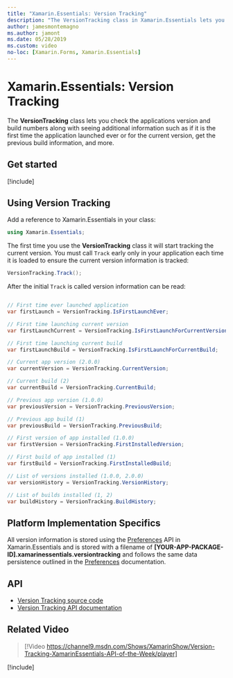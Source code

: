 ```yaml
---
title: "Xamarin.Essentials: Version Tracking"
description: "The VersionTracking class in Xamarin.Essentials lets you check the applications version and build numbers along with seeing additional information such as if it is the first time the application launched ever or for the current version, get the previous build information, and more."
author: jamesmontemagno
ms.author: jamont
ms.date: 05/28/2019
ms.custom: video
no-loc: [Xamarin.Forms, Xamarin.Essentials]
---
```


# Xamarin.Essentials: Version Tracking

The **VersionTracking** class lets you check the applications version and build numbers along with seeing additional information such as if it is the first time the application launched ever or for the current version, get the previous build information, and more.

## Get started

[!include[](~/essentials/includes/get-started.md)]

## Using Version Tracking

Add a reference to Xamarin.Essentials in your class:

```csharp
using Xamarin.Essentials;
```

The first time you use the **VersionTracking** class it will start tracking the current version. You must call `Track` early only in your application each time it is loaded to ensure the current version information is tracked:

```csharp
VersionTracking.Track();
```

After the initial `Track` is called version information can be read:

```csharp

// First time ever launched application
var firstLaunch = VersionTracking.IsFirstLaunchEver;

// First time launching current version
var firstLaunchCurrent = VersionTracking.IsFirstLaunchForCurrentVersion;

// First time launching current build
var firstLaunchBuild = VersionTracking.IsFirstLaunchForCurrentBuild;

// Current app version (2.0.0)
var currentVersion = VersionTracking.CurrentVersion;

// Current build (2)
var currentBuild = VersionTracking.CurrentBuild;

// Previous app version (1.0.0)
var previousVersion = VersionTracking.PreviousVersion;

// Previous app build (1)
var previousBuild = VersionTracking.PreviousBuild;

// First version of app installed (1.0.0)
var firstVersion = VersionTracking.FirstInstalledVersion;

// First build of app installed (1)
var firstBuild = VersionTracking.FirstInstalledBuild;

// List of versions installed (1.0.0, 2.0.0)
var versionHistory = VersionTracking.VersionHistory;

// List of builds installed (1, 2)
var buildHistory = VersionTracking.BuildHistory;
```

## Platform Implementation Specifics

All version information is stored using the [Preferences](preferences.md) API in Xamarin.Essentials and is stored with a filename of **[YOUR-APP-PACKAGE-ID].xamarinessentials.versiontracking** and follows the same data persistence outlined in the [Preferences](preferences.md#persistence) documentation.

## API

- [Version Tracking source code](https://github.com/xamarin/Essentials/tree/main/Xamarin.Essentials/VersionTracking)
- [Version Tracking API documentation](xref:Xamarin.Essentials.VersionTracking)

## Related Video

> [!Video https://channel9.msdn.com/Shows/XamarinShow/Version-Tracking-XamarinEssentials-API-of-the-Week/player]

[!include[](~/essentials/includes/xamarin-show-essentials.md)]
